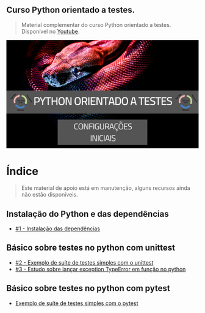 ## Curso Python orientado a testes.

> Material complementar do curso Python orientado a testes. Disponível no [Youtube](https://www.youtube.com/watch?v=_l1Yoypvuhg&list=PLLCFxfe9wkl9XrVLgobreLvt-hQ_Lz2UE&index=1).

<img src="https://github.com/Geofisicando/python-orientado-a-testes/blob/main/python%20orientado%20a%20testes.png" width=1000>

# Índice

> Este material de apoio está em manutenção, alguns recursos ainda não estão disponíveis.

## Instalação do Python e das dependências

- [#1 - Instalação das dependências](https://github.com/Geofisicando/python-orientado-a-testes/tree/main/exemplos#exemplos-de-c%C3%B3digos-utilizados-no-curso)

## Básico sobre testes no python com unittest

- [#2 - Exemplo de suíte de testes simples com o unittest](https://github.com/Geofisicando/python-orientado-a-testes/tree/main/exemplos/unittest_exemplos/simples#exemplo-de-su%C3%ADte-de-testes-simples-com-o-unittest)
- [#3 - Estudo sobre lançar exception TypeError em função no python](https://github.com/Geofisicando/python-orientado-a-testes/tree/main/exemplos/unittest_exemplos/parametros#estudo-sobre-lan%C3%A7ar-exception-typeerror-em-fun%C3%A7%C3%A3o-no-python)

## Básico sobre testes no python com pytest

- [Exemplo de suíte de testes simples com o pytest](https://github.com/Geofisicando/python-orientado-a-testes/tree/main/exemplos/pytest_exemplos#exemplo-de-su%C3%ADte-de-testes-simples-com-o-pytest)
